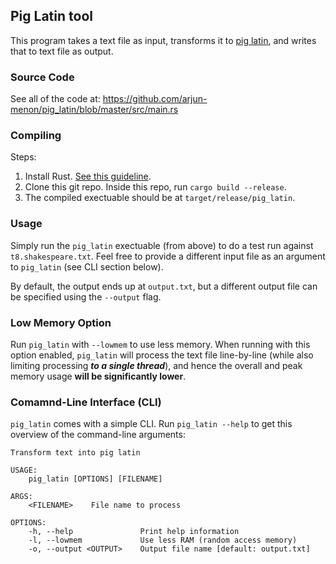 ## Pig Latin tool
This program takes a text file as input, transforms it to [pig latin](https://en.wikipedia.org/wiki/Pig_Latin), and writes that to text file as output.

### Source Code

See all of the code at: https://github.com/arjun-menon/pig_latin/blob/master/src/main.rs

### Compiling

Steps:
1. Install Rust. [See this guideline](https://doc.rust-lang.org/book/ch01-01-installation.html).
2. Clone this git repo. Inside this repo, run `cargo build --release`.
3. The compiled exectuable should be at `target/release/pig_latin`.

### Usage

Simply run the `pig_latin` exectuable (from above) to do a test run against `t8.shakespeare.txt`. Feel free to provide a different input file as an argument to `pig_latin` (see CLI section below).

By default, the output ends up at `output.txt`, but a different output file can be specified using the `--output` flag.

### Low Memory Option

Run `pig_latin` with `--lowmem` to use less memory. When running with this option enabled, `pig_latin` will process the text file line-by-line (while also limiting processing ***to a single thread***), and hence the overall and peak memory usage **will be significantly lower**. 

### Comamnd-Line Interface (CLI)

`pig_latin` comes with a simple CLI. Run `pig_latin --help` to get this overview of the command-line arguments:

    Transform text into pig latin

    USAGE:
        pig_latin [OPTIONS] [FILENAME]

    ARGS:
        <FILENAME>    File name to process

    OPTIONS:
        -h, --help               Print help information
        -l, --lowmem             Use less RAM (random access memory)
        -o, --output <OUTPUT>    Output file name [default: output.txt]


